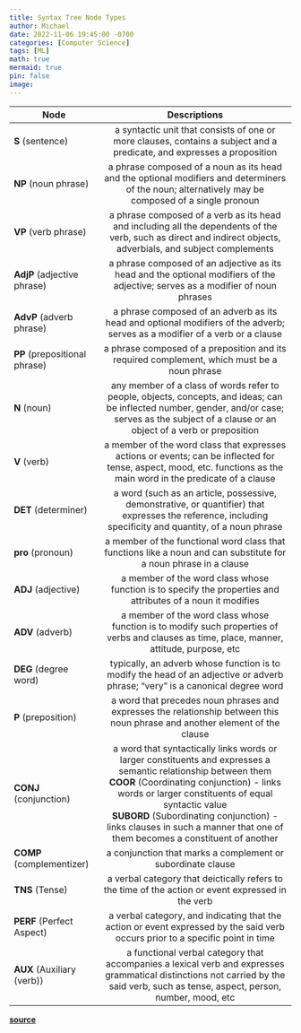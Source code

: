 ```yaml
---
title: Syntax Tree Node Types
author: Michael
date: 2022-11-06 19:45:00 -0700
categories: [Computer Science]
tags: [ML]
math: true
mermaid: true
pin: false
image:
---
```


| Node  |Descriptions |
| ------------- |:-------------:|
| **S** (sentence) | a syntactic unit that consists of one or more clauses, contains a subject and a predicate, and expresses a proposition     |
| **NP** (noun phrase)      | a phrase composed of a noun as its head and the optional modifiers and determiners of the noun; alternatively may be composed of a single pronoun     |
| **VP** (verb phrase)     | a phrase composed of a verb as its head and including all the dependents of the verb, such as direct and indirect objects, adverbials, and subject complements     |
| **AdjP** (adjective phrase) | 	a phrase composed of an adjective as its head and the optional modifiers of the adjective; serves as a modifier of noun phrases |
| **AdvP** (adverb phrase) | a phrase composed of an adverb as its head and optional modifiers of the adverb; serves as a modifier of a verb or a clause |
| **PP** (prepositional phrase) | a phrase composed of a preposition and its required complement, which must be a noun phrase |
| **N** (noun) | any member of a class of words refer to people, objects, concepts, and ideas; can be inflected number, gender, and/or case; serves as the subject of a clause or an object of a verb or preposition |
| **V** (verb) | a member of the word class that expresses actions or events; can be inflected for tense, aspect, mood, etc. functions as the main word in the predicate of a clause |
| **DET** (determiner) | a word (such as an article, possessive, demonstrative, or quantifier) that expresses the reference, including specificity and quantity, of a noun phrase |
| **pro** (pronoun) | a member of the functional word class that functions like a noun and can substitute for a noun phrase in a clause |
| **ADJ** (adjective) | a member of the word class whose function is to specify the properties and attributes of a noun it modifies | 
| **ADV** (adverb) | a member of the word class whose function is to modify such properties of verbs and clauses as time, place, manner, attitude, purpose, etc |
| **DEG** (degree word) | 	typically, an adverb whose function is to modify the head of an adjective or adverb phrase; “very” is a canonical degree word | 
| **P** (preposition) | a word that precedes noun phrases and expresses the relationship between this noun phrase and another element of the clause |
| **CONJ** (conjunction) | a word that syntactically links words or larger constituents and expresses a semantic relationship between them <br/>**COOR** (Coordinating conjunction) - links words or larger constituents of equal syntactic value  <br/> **SUBORD** (Subordinating conjunction) - links clauses in such a manner that one of them becomes a constituent of another |
| **COMP** (complementizer) | a conjunction that marks a complement or subordinate clause |
| **TNS** (Tense) | a verbal category that deictically refers to the time of the action or event expressed in the verb |
| **PERF** (Perfect Aspect) | a verbal category, and indicating that the action or event expressed by the said verb occurs prior to a specific point in time |
| **AUX** (Auxiliary (verb)) | a functional verbal category that accompanies a lexical verb and expresses grammatical distinctions not carried by the said verb, such as tense, aspect, person, number, mood, etc |

[**source**](https://elearning.cpp.edu/learning-objects/syntactic-tree-structures/)

